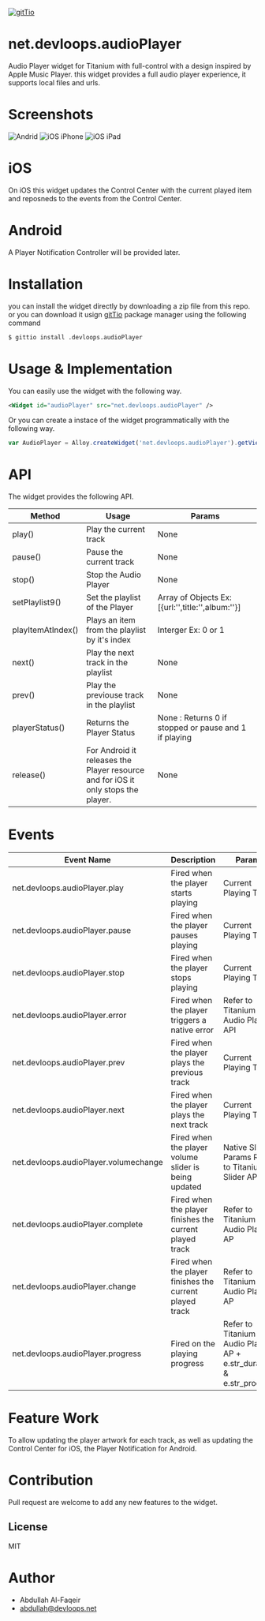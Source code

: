 [![gitTio](http://gitt.io/badge.svg)](http://gitt.io/component/net.devloops.audioPlayer)

# net.devloops.audioPlayer
Audio Player widget for Titanium with full-control with a design inspired by Apple Music Player.
this widget provides a full audio player experience, it supports local files and urls.


# Screenshots

![Andrid](https://github.com/AbdullahFaqeir/net.devloops.audioPlayer/blob/master/screenshots/5.png?raw=true)
![iOS iPhone](https://github.com/AbdullahFaqeir/net.devloops.audioPlayer/blob/master/screenshots/4.png?raw=true)
![iOS iPad](https://github.com/AbdullahFaqeir/net.devloops.audioPlayer/blob/master/screenshots/4.jpeg?raw=true)


# iOS
On iOS this widget updates the Control Center with the current played item and reposneds to the events from the Control Center.

# Android
A Player Notification Controller will be provided later.



# Installation 
you can install the widget directly by downloading a zip file from this repo. or you can download it usign [gitTio](http://gitt.io) package manager using the following command

```sh
$ gittio install .devloops.audioPlayer
```

# Usage & Implementation

You can easily use the widget with the following way.

```xml
<Widget id="audioPlayer" src="net.devloops.audioPlayer" />
```
Or you can create a instace of the widget programmatically with the following way.

```js
var AudioPlayer = Alloy.createWidget('net.devloops.audioPlayer').getView();
```

# API
The widget provides the following API.

| Method | Usage | Params |
| ------ | ------ | ------ |
| play() | Play the current track | None |
| pause() | Pause the current track | None |
| stop() | Stop the Audio Player | None |
| setPlaylist9() | Set the playlist of the Player | Array of Objects Ex: [{url:'',title:'',album:''}] | 
| playItemAtIndex() | Plays an item from the playlist by it's index | Interger Ex: 0 or 1 |
| next() | Play the next track in the playlist | None |
| prev() | Play the previouse track in the playlist | None |
| playerStatus() | Returns the Player Status | None : Returns 0 if stopped or pause and 1 if playing |
| release() | For Android it releases the Player resource and for iOS it only stops the player. | None |


# Events 
| Event Name | Description | Params |
| ------ | ------ | ------ |
| net.devloops.audioPlayer.play | Fired when the player starts playing | Current Playing Track | 
| net.devloops.audioPlayer.pause | Fired when the player pauses playing | Current Playing Track | 
| net.devloops.audioPlayer.stop | Fired when the player stops playing | Current Playing Track | 
| net.devloops.audioPlayer.error | Fired when the player triggers a native error | Refer to Titanium Audio Player API | 
| net.devloops.audioPlayer.prev | Fired when the player plays the previous track | Current Playing Track | 
| net.devloops.audioPlayer.next | Fired when the player plays the next track | Current Playing Track | 
| net.devloops.audioPlayer.volumechange | Fired when the player volume slider is being updated | Native Slider Params Refer to Titanium Slider API | 
| net.devloops.audioPlayer.complete | Fired when the player finishes the current played track | Refer to Titanium Audio Player AP | 
| net.devloops.audioPlayer.change | Fired when the player finishes the current played track | Refer to Titanium Audio Player AP | 
| net.devloops.audioPlayer.progress | Fired on the playing progress | Refer to Titanium Audio Player AP + e.str_duration & e.str_progress | 


# Feature Work
To allow updating the player artwork for each track, as well as updating the Control Center for iOS, the Player Notification for Android.

# Contribution 
Pull request are welcome to add any new features to the widget.

License
----

MIT

# Author 
 - Abdullah Al-Faqeir
 - abdullah@devloops.net




